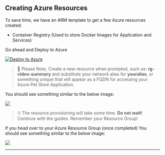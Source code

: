 ## Creating Azure Resources

To save time, we have an ARM template to get a few Azure resources created:

- Container Registry (Used to store Docker Images for Application and Services)

Go ahead and Deploy to Azure

[![Deploy to Azure](https://aka.ms/deploytoazurebutton)](https://portal.azure.com/#create/Microsoft.Template/uri/https://github.com/felipecembranelli/youtubeblink/blob/NEW_ARCHITECTURE/03-Push-the-docker-images-to-acr/azuredeploy.json)

> 📝 Please Note, Create a new resource when prompted, such as: **rg-video-summary** and substitute your network alias for **youralias**, or something unique that will appear as a FQDN for accessing your Azure Pet Store Application.

You should see something similar to the below image:

![](images/00_4.png)

> ⏱ The resource provisioning will take some time. **Do not wait!** Continue with the guides. Remember your Resource Group!

If you head over to your Azure Resource Group (once completed) You should see something similar to the below image:

![](images/00_5.png)

---

